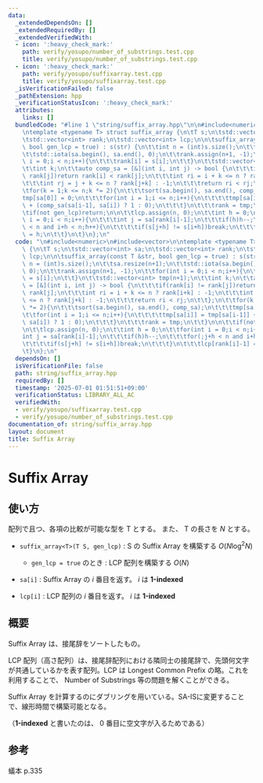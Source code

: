 ```yaml
---
data:
  _extendedDependsOn: []
  _extendedRequiredBy: []
  _extendedVerifiedWith:
  - icon: ':heavy_check_mark:'
    path: verify/yosupo/number_of_substrings.test.cpp
    title: verify/yosupo/number_of_substrings.test.cpp
  - icon: ':heavy_check_mark:'
    path: verify/yosupo/suffixarray.test.cpp
    title: verify/yosupo/suffixarray.test.cpp
  _isVerificationFailed: false
  _pathExtension: hpp
  _verificationStatusIcon: ':heavy_check_mark:'
  attributes:
    links: []
  bundledCode: "#line 1 \"string/suffix_array.hpp\"\n\n#include<numeric>\n#include<vector>\n\
    \ntemplate <typename T> struct suffix_array {\n\tT s;\n\tstd::vector<int> sa;\n\
    \tstd::vector<int> rank;\n\tstd::vector<int> lcp;\n\n\tsuffix_array(const T &str,\
    \ bool gen_lcp = true) : s(str) {\n\t\tint n = (int)s.size();\n\t\tsa.resize(n+1);\n\
    \t\tstd::iota(sa.begin(), sa.end(), 0);\n\t\trank.assign(n+1, -1);\n\t\tfor(int\
    \ i = 0;i < n;i++){\n\t\t\trank[i] = s[i];\n\t\t}\n\t\tstd::vector<int> tmp(n+1);\n\
    \t\tint k;\n\t\tauto comp_sa = [&](int i, int j) -> bool {\n\t\t\tif(rank[i] !=\
    \ rank[j])return rank[i] < rank[j];\n\t\t\tint ri = i + k <= n ? rank[i+k] : -1;\n\
    \t\t\tint rj = j + k <= n ? rank[j+k] : -1;\n\t\t\treturn ri < rj;\n\t\t};\n\t\
    \tfor(k = 1;k <= n;k *= 2){\n\t\t\tsort(sa.begin(), sa.end(), comp_sa);\n\t\t\t\
    tmp[sa[0]] = 0;\n\t\t\tfor(int i = 1;i <= n;i++){\n\t\t\t\ttmp[sa[i]] = tmp[sa[i-1]]\
    \ + (comp_sa(sa[i-1], sa[i]) ? 1 : 0);\n\t\t\t}\n\t\t\trank = tmp;\n\t\t}\n\n\t\
    \tif(not gen_lcp)return;\n\n\t\tlcp.assign(n, 0);\n\t\tint h = 0;\n\t\tfor(int\
    \ i = 0;i < n;i++){\n\t\t\tint j = sa[rank[i]-1];\n\t\t\tif(h)h--;\n\t\t\tfor(;j+h\
    \ < n and i+h < n;h++){\n\t\t\t\tif(s[j+h] != s[i+h])break;\n\t\t\t}\n\t\t\tlcp[rank[i]-1]\
    \ = h;\n\t\t}\n\t}\n};\n"
  code: "\n#include<numeric>\n#include<vector>\n\ntemplate <typename T> struct suffix_array\
    \ {\n\tT s;\n\tstd::vector<int> sa;\n\tstd::vector<int> rank;\n\tstd::vector<int>\
    \ lcp;\n\n\tsuffix_array(const T &str, bool gen_lcp = true) : s(str) {\n\t\tint\
    \ n = (int)s.size();\n\t\tsa.resize(n+1);\n\t\tstd::iota(sa.begin(), sa.end(),\
    \ 0);\n\t\trank.assign(n+1, -1);\n\t\tfor(int i = 0;i < n;i++){\n\t\t\trank[i]\
    \ = s[i];\n\t\t}\n\t\tstd::vector<int> tmp(n+1);\n\t\tint k;\n\t\tauto comp_sa\
    \ = [&](int i, int j) -> bool {\n\t\t\tif(rank[i] != rank[j])return rank[i] <\
    \ rank[j];\n\t\t\tint ri = i + k <= n ? rank[i+k] : -1;\n\t\t\tint rj = j + k\
    \ <= n ? rank[j+k] : -1;\n\t\t\treturn ri < rj;\n\t\t};\n\t\tfor(k = 1;k <= n;k\
    \ *= 2){\n\t\t\tsort(sa.begin(), sa.end(), comp_sa);\n\t\t\ttmp[sa[0]] = 0;\n\t\
    \t\tfor(int i = 1;i <= n;i++){\n\t\t\t\ttmp[sa[i]] = tmp[sa[i-1]] + (comp_sa(sa[i-1],\
    \ sa[i]) ? 1 : 0);\n\t\t\t}\n\t\t\trank = tmp;\n\t\t}\n\n\t\tif(not gen_lcp)return;\n\
    \n\t\tlcp.assign(n, 0);\n\t\tint h = 0;\n\t\tfor(int i = 0;i < n;i++){\n\t\t\t\
    int j = sa[rank[i]-1];\n\t\t\tif(h)h--;\n\t\t\tfor(;j+h < n and i+h < n;h++){\n\
    \t\t\t\tif(s[j+h] != s[i+h])break;\n\t\t\t}\n\t\t\tlcp[rank[i]-1] = h;\n\t\t}\n\
    \t}\n};\n"
  dependsOn: []
  isVerificationFile: false
  path: string/suffix_array.hpp
  requiredBy: []
  timestamp: '2025-07-01 01:51:51+09:00'
  verificationStatus: LIBRARY_ALL_AC
  verifiedWith:
  - verify/yosupo/suffixarray.test.cpp
  - verify/yosupo/number_of_substrings.test.cpp
documentation_of: string/suffix_array.hpp
layout: document
title: Suffix Array
---
```


# Suffix Array

## 使い方

配列で且つ、各項の比較が可能な型を T とする。
また、 T の長さを $N$ とする。

- ``suffix_array<T>(T S, gen_lcp)`` : S の Suffix Array を構築する $O(N \log^2 N)$
  - ``gen_lcp = true`` のとき : LCP 配列を構築する $O(N)$

- ``sa[i]`` : Suffix Array の $i$ 番目を返す。 $i$ は **1-indexed**
- ``lcp[i]`` : LCP 配列の $i$ 番目を返す。 $i$ は **1-indexed**


## 概要

Suffix Array は、接尾辞をソートしたもの。

LCP 配列（高さ配列）は、接尾辞配列における隣同士の接尾辞で、先頭何文字が共通しているかを表す配列。LCP は Longest Common Prefix の略。これを利用することで、 Number of Substrings 等の問題を解くことができる。

Suffix Array を計算するのにダブリングを用いている。SA-ISに変更することで、線形時間で構築可能となる。

（**1-indexed** と書いたのは、 $0$ 番目に空文字が入るためである）

## 参考

蟻本 p.335
